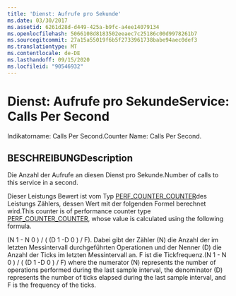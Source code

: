 ```yaml
---
title: 'Dienst: Aufrufe pro Sekunde'
ms.date: 03/30/2017
ms.assetid: 6261d28d-d449-425a-b9fc-a4ee14079134
ms.openlocfilehash: 5066108d8183502eeaec7c25186c00d9978261b7
ms.sourcegitcommit: 27a15a55019f6b5f2733961738babe94aec0def3
ms.translationtype: MT
ms.contentlocale: de-DE
ms.lasthandoff: 09/15/2020
ms.locfileid: "90546932"
---
```

# <a name="service-calls-per-second"></a><span data-ttu-id="8c8f9-102">Dienst: Aufrufe pro Sekunde</span><span class="sxs-lookup"><span data-stu-id="8c8f9-102">Service: Calls Per Second</span></span>
<span data-ttu-id="8c8f9-103">Indikatorname: Calls Per Second.</span><span class="sxs-lookup"><span data-stu-id="8c8f9-103">Counter Name: Calls Per Second.</span></span>  
  
## <a name="description"></a><span data-ttu-id="8c8f9-104">BESCHREIBUNG</span><span class="sxs-lookup"><span data-stu-id="8c8f9-104">Description</span></span>  
 <span data-ttu-id="8c8f9-105">Die Anzahl der Aufrufe an diesen Dienst pro Sekunde.</span><span class="sxs-lookup"><span data-stu-id="8c8f9-105">Number of calls to this service in a second.</span></span>  
  
 <span data-ttu-id="8c8f9-106">Dieser Leistungs Bewert ist vom Typ [PERF_COUNTER_COUNTER](/previous-versions/windows/it-pro/windows-server-2003/cc740048(v=ws.10))des Leistungs Zählers, dessen Wert mit der folgenden Formel berechnet wird.</span><span class="sxs-lookup"><span data-stu-id="8c8f9-106">This counter is of performance counter type [PERF_COUNTER_COUNTER](/previous-versions/windows/it-pro/windows-server-2003/cc740048(v=ws.10)), whose value is calculated using the following formula.</span></span>  
  
 <span data-ttu-id="8c8f9-107">(N 1 - N 0 ) / ( (D 1 -D 0 ) / F). Dabei gibt der Zähler (N) die Anzahl der im letzten Messintervall durchgeführten Operationen und der Nenner (D) die Anzahl der Ticks im letzten Messintervall an. F ist die Tickfrequenz.</span><span class="sxs-lookup"><span data-stu-id="8c8f9-107">(N 1 - N 0 ) / ( (D 1 -D 0 ) / F) where the numerator (N) represents the number of operations performed during the last sample interval, the denominator (D) represents the number of ticks elapsed during the last sample interval, and F is the frequency of the ticks.</span></span>
